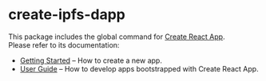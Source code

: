 # create-ipfs-dapp

This package includes the global command for [Create React App](https://github.com/waylad/create-ipfs-dapp).<br>
Please refer to its documentation:

- [Getting Started](https://facebook.github.io/create-ipfs-dapp/docs/getting-started) – How to create a new app.
- [User Guide](https://facebook.github.io/create-ipfs-dapp/) – How to develop apps bootstrapped with Create React App.
